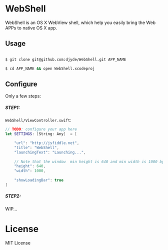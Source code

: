 # WebShell

WebShell is an OS X WebView shell, which help you easily bring the Web APPs to native OS X app.

## Usage

```bash

$ git clone git@github.com:djyde/WebShell.git APP_NAME

$ cd APP_NAME && open WebShell.xcodeproj

```

## Configure

Only a few steps:

##### STEP1:

`WebShell/ViewController.swift`:

```swift
// TODO: configure your app here
let SETTINGS: [String: Any]  = [

    "url": "http://jsfiddle.net",
    "title": "WebShell",
    "launchingText": "Launching...",
    
    // Note that the window  min height is 640 and min width is 1000 by default. You could change it in Main.storyboard
    "height": 640,
    "width": 1000,
    
    "showLoadingBar": true
]
```

##### STEP2:

WIP...

# License

MIT License